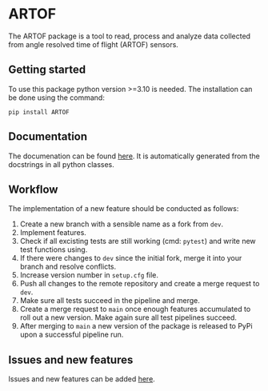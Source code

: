 # ARTOF
The ARTOF package is a tool to read, process and analyze data collected from angle resolved time of flight (ARTOF) sensors.

## Getting started
To use this package python version >=3.10 is needed. The installation can be done using the command:
```
pip install ARTOF
```


## Documentation
The documenation can be found [here](Documentation.md). It is automatically generated from the docstrings in all python classes.

## Workflow
The implementation of a new feature should be conducted as follows:
1. Create a new branch with a sensible name as a fork from `dev`.
2. Implement features.
3. Check if all excisting tests are still working (cmd: `pytest`) and write new test functions using.
5. If there were changes to `dev` since the initial fork, merge it into your branch and resolve conflicts.
4. Increase version number in `setup.cfg` file.
6. Push all changes to the remote repository and create a merge request to `dev`.
7. Make sure all tests succeed in the pipeline and merge.
8. Create a merge request to `main` once enough features accumulated to roll out a new version. Make again sure all test pipelines succeed.
9. After merging to `main` a new version of the package is released to PyPi upon a successful pipeline run.

## Issues and new features
Issues and new features can be added [here](https://codebase.helmholtz.cloud/carl.meier/artof/-/issues).